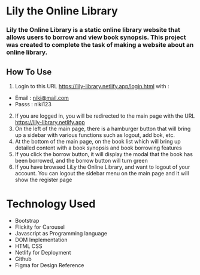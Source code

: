 # Lily the Online Library
### Lily the Online Library is a static online library website that allows users to borrow and view book synopsis. This project was created to complete the task of making a website about an online library.

## How To Use 
1. Login to this URL https://lily-library.netlify.app/login.html with :
- Email : niki@mail.com
- Passs : niki123
2. If you are logged in, you will be redirected to the main page with the URL https://lily-library.netlify.app
3. On the left of the main page, there is a hamburger button that will bring up a sidebar with various functions such as logout, add bok, etc.
4. At the bottom of the main page, on the book list which will bring up detailed content with a book synopsis and book borrowing features
5. If you click the borrow button, it will display the modal that the book has been borrowed, and the borrow button will turn green
6. If you have browsed LiLy the Online Library, and want to logout of your account. You can logout the sidebar menu on the main page and it will show the register page

# Technology Used
- Bootstrap
- Flickity for Carousel
- Javascript as Programming language
- DOM Implementation
- HTML CSS
- Netlify for Deployment
- Github
- Figma for Design Reference
